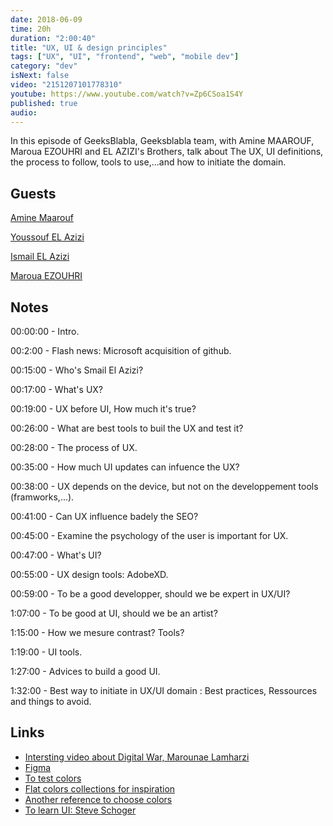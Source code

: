 ```yaml
---
date: 2018-06-09
time: 20h
duration: "2:00:40"
title: "UX, UI & design principles"
tags: ["UX", "UI", "frontend", "web", "mobile dev"]
category: "dev"
isNext: false
video: "2151207101778310"
youtube: https://www.youtube.com/watch?v=Zp6CSoa1S4Y
published: true
audio:
---
```


In this episode of GeeksBlabla, Geeksblabla team, with Amine MAAROUF, Maroua EZOUHRI and EL AZIZI's Brothers, talk about The UX, UI definitions, the process to follow, tools to use,...and how to initiate the domain.

## Guests

[Amine Maarouf](https://web.facebook.com/amiiiinema)

[Youssouf EL Azizi](https://elazizi.com/)

[Ismail EL Azizi](https://ismailelazizi.com/)

[Maroua EZOUHRI](https://www.facebook.com/maroua.ezouhri.1)

## Notes

00:00:00 - Intro.

00:2:00 - Flash news: Microsoft acquisition of github.

00:15:00 - Who's Smail El Azizi?

00:17:00 - What's UX?

00:19:00 - UX before UI, How much it's true?

00:26:00 - What are best tools to buil the UX and test it?

00:28:00 - The process of UX.

00:35:00 - How much UI updates can infuence the UX?

00:38:00 - UX depends on the device, but not on the developpement tools (framworks,...).

00:41:00 - Can UX influence badely the SEO?

00:45:00 - Examine the psychology of the user is important for UX.

00:47:00 - What's UI?

00:55:00 - UX design tools: AdobeXD.

00:59:00 - To be a good developper, should we be expert in UX/UI?

1:07:00 - To be good at UI, should we be an artist?

1:15:00 - How we mesure contrast? Tools?

1:19:00 - UI tools.

1:27:00 - Advices to build a good UI.

1:32:00 - Best way to initiate in UX/UI domain : Best practices, Ressources and things to avoid.

## Links

- [Intersting video about Digital War, Marounae Lamharzi](https://www.youtube.com/watch?v=Saqb2Fk58aw&feature=youtu.be&fbclid=IwAR0WkKsgg30BnjrYbka_K5esdrR83Of7FFvBHGX_oTlEend-CD7JPqpgYZI)
- [Figma](Www.figma.com)
- [To test colors](https://coolors.co/)
- [Flat colors collections for inspiration](https://flatuicolors.com/)
- [Another reference to choose colors](http://colorsupplyyy.com/app/)
- [To learn UI: Steve Schoger](https://www.youtube.com/channel/UCxqiDtkXtOCNJdckODHk9YA)
